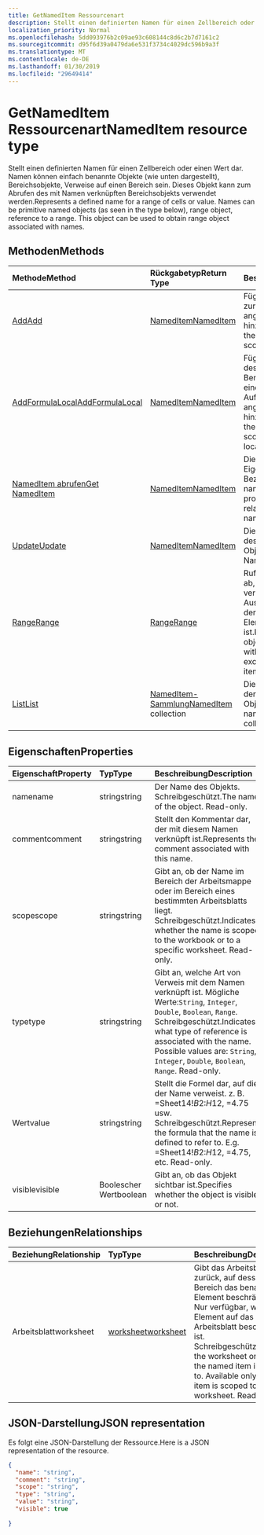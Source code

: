 ```yaml
---
title: GetNamedItem Ressourcenart
description: Stellt einen definierten Namen für einen Zellbereich oder einen Wert dar. Namen können einfach benannte Objekte (wie unten dargestellt), Bereichsobjekte, Verweise auf einen Bereich sein. Dieses Objekt kann zum Abrufen des mit Namen verknüpften Bereichsobjekts verwendet werden.
localization_priority: Normal
ms.openlocfilehash: 5dd093976b2c09ae93c608144c8d6c2b7d7161c2
ms.sourcegitcommit: d95f6d39a0479da6e531f3734c4029dc596b9a3f
ms.translationtype: MT
ms.contentlocale: de-DE
ms.lasthandoff: 01/30/2019
ms.locfileid: "29649414"
---
```

# <a name="nameditem-resource-type"></a><span data-ttu-id="2dbe2-105">GetNamedItem Ressourcenart</span><span class="sxs-lookup"><span data-stu-id="2dbe2-105">NamedItem resource type</span></span>

<span data-ttu-id="2dbe2-p102">Stellt einen definierten Namen für einen Zellbereich oder einen Wert dar. Namen können einfach benannte Objekte (wie unten dargestellt), Bereichsobjekte, Verweise auf einen Bereich sein. Dieses Objekt kann zum Abrufen des mit Namen verknüpften Bereichsobjekts verwendet werden.</span><span class="sxs-lookup"><span data-stu-id="2dbe2-p102">Represents a defined name for a range of cells or value. Names can be primitive named objects (as seen in the type below), range object, reference to a range. This object can be used to obtain range object associated with names.</span></span>


## <a name="methods"></a><span data-ttu-id="2dbe2-109">Methoden</span><span class="sxs-lookup"><span data-stu-id="2dbe2-109">Methods</span></span>

| <span data-ttu-id="2dbe2-110">Methode</span><span class="sxs-lookup"><span data-stu-id="2dbe2-110">Method</span></span>           | <span data-ttu-id="2dbe2-111">Rückgabetyp</span><span class="sxs-lookup"><span data-stu-id="2dbe2-111">Return Type</span></span>    |<span data-ttu-id="2dbe2-112">Beschreibung</span><span class="sxs-lookup"><span data-stu-id="2dbe2-112">Description</span></span>|
|:---------------|:--------|:----------|
|[<span data-ttu-id="2dbe2-113">Add</span><span class="sxs-lookup"><span data-stu-id="2dbe2-113">Add</span></span>](../api/nameditem-add.md)|[<span data-ttu-id="2dbe2-114">NamedItem</span><span class="sxs-lookup"><span data-stu-id="2dbe2-114">NamedItem</span></span>](nameditem.md)|<span data-ttu-id="2dbe2-115">Fügt einen neuen Namen zur Auflistung des angegebenen Bereichs hinzu.</span><span class="sxs-lookup"><span data-stu-id="2dbe2-115">Adds a new name to the collection of the given scope.</span></span>|
|[<span data-ttu-id="2dbe2-116">AddFormulaLocal</span><span class="sxs-lookup"><span data-stu-id="2dbe2-116">AddFormulaLocal</span></span>](../api/nameditem-addformulalocal.md)|[<span data-ttu-id="2dbe2-117">NamedItem</span><span class="sxs-lookup"><span data-stu-id="2dbe2-117">NamedItem</span></span>](nameditem.md)|<span data-ttu-id="2dbe2-118">Fügt unter Verwendung des Gebietsschemas des Benutzers für die Formel einen neuen Namen zur Auflistung des angegebenen Bereichs hinzu.</span><span class="sxs-lookup"><span data-stu-id="2dbe2-118">Adds a new name to the collection of the given scope using the user's locale for the formula.</span></span>|
|[<span data-ttu-id="2dbe2-119">NamedItem abrufen</span><span class="sxs-lookup"><span data-stu-id="2dbe2-119">Get NamedItem</span></span>](../api/nameditem-get.md) | [<span data-ttu-id="2dbe2-120">NamedItem</span><span class="sxs-lookup"><span data-stu-id="2dbe2-120">NamedItem</span></span>](nameditem.md) |<span data-ttu-id="2dbe2-121">Dient zum Lesen der Eigenschaften und der Beziehungen des namedItem-Objekts.</span><span class="sxs-lookup"><span data-stu-id="2dbe2-121">Read properties and relationships of namedItem object.</span></span>|
|[<span data-ttu-id="2dbe2-122">Update</span><span class="sxs-lookup"><span data-stu-id="2dbe2-122">Update</span></span>](../api/nameditem-update.md) | [<span data-ttu-id="2dbe2-123">NamedItem</span><span class="sxs-lookup"><span data-stu-id="2dbe2-123">NamedItem</span></span>](nameditem.md)   |<span data-ttu-id="2dbe2-124">Dient zum Aktualisieren des NamedItem-Objekts.</span><span class="sxs-lookup"><span data-stu-id="2dbe2-124">Update NamedItem object.</span></span> |
|[<span data-ttu-id="2dbe2-125">Range</span><span class="sxs-lookup"><span data-stu-id="2dbe2-125">Range</span></span>](../api/nameditem-range.md)|[<span data-ttu-id="2dbe2-126">Range</span><span class="sxs-lookup"><span data-stu-id="2dbe2-126">Range</span></span>](range.md)|<span data-ttu-id="2dbe2-p103">Ruft das Bereichsobjekt ab, das mit dem Namen verknüpft ist. Gibt eine Ausnahme zurück, wenn der Typ des benannten Elements kein Bereich ist.</span><span class="sxs-lookup"><span data-stu-id="2dbe2-p103">Returns the range object that is associated with the name. Throws an exception if the named item's type is not a range.</span></span>|
|[<span data-ttu-id="2dbe2-129">List</span><span class="sxs-lookup"><span data-stu-id="2dbe2-129">List</span></span>](../api/nameditem-list.md) | <span data-ttu-id="2dbe2-130">[NamedItem-Sammlung](nameditem.md)</span><span class="sxs-lookup"><span data-stu-id="2dbe2-130">[NamedItem](nameditem.md) collection</span></span> |<span data-ttu-id="2dbe2-131">Dient zum Abrufen einer der namedItem-Objektsammlung.</span><span class="sxs-lookup"><span data-stu-id="2dbe2-131">Get namedItem object collection.</span></span> |

## <a name="properties"></a><span data-ttu-id="2dbe2-132">Eigenschaften</span><span class="sxs-lookup"><span data-stu-id="2dbe2-132">Properties</span></span>
| <span data-ttu-id="2dbe2-133">Eigenschaft</span><span class="sxs-lookup"><span data-stu-id="2dbe2-133">Property</span></span>     | <span data-ttu-id="2dbe2-134">Typ</span><span class="sxs-lookup"><span data-stu-id="2dbe2-134">Type</span></span>   |<span data-ttu-id="2dbe2-135">Beschreibung</span><span class="sxs-lookup"><span data-stu-id="2dbe2-135">Description</span></span>|
|:---------------|:--------|:----------|
|<span data-ttu-id="2dbe2-136">name</span><span class="sxs-lookup"><span data-stu-id="2dbe2-136">name</span></span>|<span data-ttu-id="2dbe2-137">string</span><span class="sxs-lookup"><span data-stu-id="2dbe2-137">string</span></span>|<span data-ttu-id="2dbe2-p104">Der Name des Objekts. Schreibgeschützt.</span><span class="sxs-lookup"><span data-stu-id="2dbe2-p104">The name of the object. Read-only.</span></span>|
|<span data-ttu-id="2dbe2-140">comment</span><span class="sxs-lookup"><span data-stu-id="2dbe2-140">comment</span></span>|<span data-ttu-id="2dbe2-141">string</span><span class="sxs-lookup"><span data-stu-id="2dbe2-141">string</span></span>|<span data-ttu-id="2dbe2-142">Stellt den Kommentar dar, der mit diesem Namen verknüpft ist.</span><span class="sxs-lookup"><span data-stu-id="2dbe2-142">Represents the comment associated with this name.</span></span>|
|<span data-ttu-id="2dbe2-143">scope</span><span class="sxs-lookup"><span data-stu-id="2dbe2-143">scope</span></span>|<span data-ttu-id="2dbe2-144">string</span><span class="sxs-lookup"><span data-stu-id="2dbe2-144">string</span></span>|<span data-ttu-id="2dbe2-p105">Gibt an, ob der Name im Bereich der Arbeitsmappe oder im Bereich eines bestimmten Arbeitsblatts liegt. Schreibgeschützt.</span><span class="sxs-lookup"><span data-stu-id="2dbe2-p105">Indicates whether the name is scoped to the workbook or to a specific worksheet. Read-only.</span></span>|
|<span data-ttu-id="2dbe2-147">type</span><span class="sxs-lookup"><span data-stu-id="2dbe2-147">type</span></span>|<span data-ttu-id="2dbe2-148">string</span><span class="sxs-lookup"><span data-stu-id="2dbe2-148">string</span></span>|<span data-ttu-id="2dbe2-p106">Gibt an, welche Art von Verweis mit dem Namen verknüpft ist. Mögliche Werte:`String`, `Integer`, `Double`, `Boolean`, `Range`. Schreibgeschützt.</span><span class="sxs-lookup"><span data-stu-id="2dbe2-p106">Indicates what type of reference is associated with the name. Possible values are: `String`, `Integer`, `Double`, `Boolean`, `Range`. Read-only.</span></span>|
|<span data-ttu-id="2dbe2-152">Wert</span><span class="sxs-lookup"><span data-stu-id="2dbe2-152">value</span></span>|<span data-ttu-id="2dbe2-153">string</span><span class="sxs-lookup"><span data-stu-id="2dbe2-153">string</span></span>|<span data-ttu-id="2dbe2-p107">Stellt die Formel dar, auf die der Name verweist. z. B. =Sheet14!$B$2:$H$12, =4.75 usw. Schreibgeschützt.</span><span class="sxs-lookup"><span data-stu-id="2dbe2-p107">Represents the formula that the name is defined to refer to. E.g. =Sheet14!$B$2:$H$12, =4.75, etc. Read-only.</span></span>|
|<span data-ttu-id="2dbe2-157">visible</span><span class="sxs-lookup"><span data-stu-id="2dbe2-157">visible</span></span>|<span data-ttu-id="2dbe2-158">Boolescher Wert</span><span class="sxs-lookup"><span data-stu-id="2dbe2-158">boolean</span></span>|<span data-ttu-id="2dbe2-159">Gibt an, ob das Objekt sichtbar ist.</span><span class="sxs-lookup"><span data-stu-id="2dbe2-159">Specifies whether the object is visible or not.</span></span>|

## <a name="relationships"></a><span data-ttu-id="2dbe2-160">Beziehungen</span><span class="sxs-lookup"><span data-stu-id="2dbe2-160">Relationships</span></span>
| <span data-ttu-id="2dbe2-161">Beziehung</span><span class="sxs-lookup"><span data-stu-id="2dbe2-161">Relationship</span></span>     | <span data-ttu-id="2dbe2-162">Typ</span><span class="sxs-lookup"><span data-stu-id="2dbe2-162">Type</span></span>   |<span data-ttu-id="2dbe2-163">Beschreibung</span><span class="sxs-lookup"><span data-stu-id="2dbe2-163">Description</span></span>|
|:---------------|:--------|:----------|
|<span data-ttu-id="2dbe2-164">Arbeitsblatt</span><span class="sxs-lookup"><span data-stu-id="2dbe2-164">worksheet</span></span>|[<span data-ttu-id="2dbe2-165">worksheet</span><span class="sxs-lookup"><span data-stu-id="2dbe2-165">worksheet</span></span>](worksheet.md)|<span data-ttu-id="2dbe2-p108">Gibt das Arbeitsblatt zurück, auf dessen Bereich das benannte Element beschränkt ist. Nur verfügbar, wenn das Element auf das Arbeitsblatt beschränkt ist. Schreibgeschützt.</span><span class="sxs-lookup"><span data-stu-id="2dbe2-p108">Returns the worksheet on which the named item is scoped to. Available only if the item is scoped to the worksheet. Read-only.</span></span>|

## <a name="json-representation"></a><span data-ttu-id="2dbe2-169">JSON-Darstellung</span><span class="sxs-lookup"><span data-stu-id="2dbe2-169">JSON representation</span></span>

<span data-ttu-id="2dbe2-170">Es folgt eine JSON-Darstellung der Ressource.</span><span class="sxs-lookup"><span data-stu-id="2dbe2-170">Here is a JSON representation of the resource.</span></span>

<!-- {
  "blockType": "resource",
  "optionalProperties": [

  ],
  "@odata.type": "microsoft.graph.namedItem"
}-->

```json
{
  "name": "string",
  "comment": "string",
  "scope": "string",
  "type": "string",
  "value": "string",
  "visible": true
  
}

```

<!-- uuid: 8fcb5dbc-d5aa-4681-8e31-b001d5168d79
2015-10-25 14:57:30 UTC -->
<!-- {
  "type": "#page.annotation",
  "description": "NamedItem resource",
  "keywords": "",
  "section": "documentation",
  "tocPath": ""
}-->
